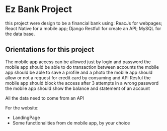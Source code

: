 <!-- formating -->
<!-- Titulos
# A1
## A2
### A3

> B1
 -->
<!-- estilos de Texto
** Negrito **
__ Italico __
~~ tachado ~~
 -->

# Ez Bank Project

this project were design to be a financial bank using:
    ReacJs for webpages;
    React Native for a mobile app;
    Django Restfull for create an API;
    MySQL for the data base.

## Orientations for this project
The mobile app access can be allowed just by login and password
the mobile app should be able to do transaction  between accounts
the mobile app should be able to save a profile and a photo
the mobile app should allow or not a request for credit card by consuming and API Resful
the mobile app should block the access after 3 attempts in a wrong password
the mobile app should show the balance and statement of an account

All the data need to come from an API

For the website:
- LandingPage
- Some functionalities from de mobile app, by your choice